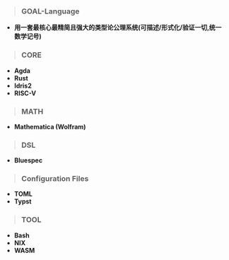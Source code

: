 > ### GOAL-Language
- **用一套最核心最精简且强大的类型论公理系统(可描述/形式化/验证一切,统一数学记号)**

> ### CORE
 - **Agda**
 - **Rust**
 - **Idris2**
 - **RISC-V**

> ### MATH
- **Mathematica (Wolfram)**


> ### DSL
- **Bluespec**


> ### Configuration Files
- **TOML**
- **Typst**  

> ### TOOL
- **Bash**
- **NIX**
- **WASM**

